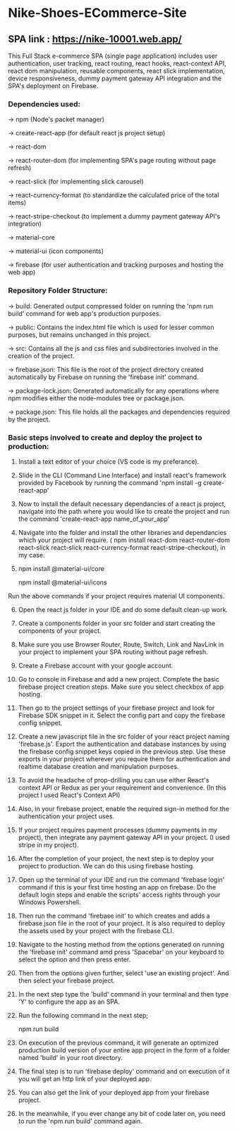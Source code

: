 # Nike-Shoes-ECommerce-Site

## SPA link : https://nike-10001.web.app/

This Full Stack e-commerce SPA (single page application) includes user authentication, user tracking, react routing, react hooks, react-context API, react dom manipulation, reusable components, react slick implementation, device responsiveness, dummy payment gateway API integration and the SPA's deployment on Firebase.


### Dependencies used:

-> npm (Node's packet manager)

-> create-react-app  (for default react js project setup)

-> react-dom

-> react-router-dom  (for implementing SPA's page routing without page refresh)

-> react-slick  (for implementing slick carousel)

-> react-currency-format  (to standardize the calculated price of the total items)

-> react-stripe-checkout  (to implement a dummy payment gateway API's integration)

-> material-core

-> material-ui (icon components)

-> firebase  (for user authentication and tracking purposes and hosting the web app)


### Repository Folder Structure:

-> build: Generated output compressed folder on running the 'npm run build' command for web app's production purposes.

-> public: Contains the index.html file which is used for lesser common purposes, but remains unchanged in this project.

-> src: Contains all the js and css files and subdirectories involved in the creation of the project.

-> firebase.json: This file is the root of the project directory created automatically by Firebase on running the 'firebase init' command.

-> package-lock.json: Generated automatically for any operations where npm modifies either the node-modules tree or package.json.

-> package.json: This file holds all the packages and dependencies required by the project.


### Basic steps involved to create and deploy the project to production:
1) Install a text editor of your choice (VS code is my preferance).

2) Slide in the CLI (Command Line Interface) and install react's framework provided by Facebook by running the command 'npm install -g create-react-app'

3) Now to install the default necessary dependancies of a react js project, navigate into the path where you would like to create the project and run the command 'create-react-app name_of_your_app'

4) Navigate into the folder and install the other libraries and dependancies which your project will require. ( npm install react-dom react-router-dom react-slick react-slick react-currency-format react-stripe-checkout), in my case.

5) npm install @material-ui/core

   npm install @material-ui/icons
   
Run the above commands if your project requires material UI components.

6) Open the react js folder in your IDE and do some default clean-up work.

7) Create a components folder in your src folder and start creating the components of your project.

8) Make sure you use Browser Router, Route, Switch, Link and NavLink in your project to implement your SPA routing without page refresh.

9) Create a Firebase account with your google account. 

10) Go to console in Firebase and add a new project. Complete the basic firebase project creation steps. Make sure you select checkbox of app hosting.

11) Then go to the project settings of your firebase project and look for Firebase SDK snippet in it. Select the config part and copy the firebase config snippet.

12) Create a new javascript file in the src folder of your react project naming 'firebase.js'. Export the authentication and database instances by using the firebase config snippet keys copied in the previous step. Use these exports in your project wherever you require them for authentication and realtime database creation and manipulation purposes.

13) To avoid the headache of prop-drilling you can use either React's context API or Redux as per your requirement and convenience. (In this project I used React's Context API)

14) Also, in your firebase project, enable the required sign-in method for the authentication your project uses.

15) If your project requires payment processes (dummy payments in my project), then integrate any payment gateway API in your project. (I used stripe in my project).

16) After the completion of your project, the next step is to deploy your project to production. We can do this using firebase hosting.

17) Open up the terminal of your IDE and run the command 'firebase login' command if this is your first time hosting an app on firebase. Do the default login steps and enable the scripts' access rights through your Windows Powershell.

18) Then run the command 'firebase init' to which creates and adds a firebase.json file in the root of your project. It is also required to deploy the assets used by your project with the firebase CLI.

19) Navigate to the hosting method from the options generated on running the 'firebase init' command amd press 'Spacebar' on your keyboard to select the option and then press enter.

20) Then from the options given further, select 'use an existing project'. And then select your firebase project.

21) In the next step type the 'build' command in your terminal and then type 'Y' to configure the app as an SPA.

22) Run the following command in the next step;

    npm run build
    
23) On execution of the previous command, it will generate an optimized production build version of your entire app project in the form of a folder named 'build' in your root directory.

24) The final step is to run 'firebase deploy' command and on execution of it you will get an http link of your deployed app.

25) You can also get the link of your deployed app from your firebase project.

26) In the meanwhile, if you ever change any bit of code later on, you need to run the 'npm run build' command again.
